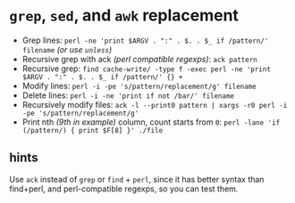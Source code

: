 # `grep`, `sed`, and `awk` replacement

* Grep lines:      `perl -ne 'print $ARGV . ":" . $. . $_ if /pattern/' filename` *(or use `unless`)*
* Recursive grep with ack *(perl compatible regexps)*: `ack pattern`
* Recursive grep:  `find cache-write/ -type f -exec perl -ne 'print $ARGV . ":" . $. . $_ if /pattern/' {} +`
* Modify lines:    `perl -i -pe 's/pattern/replacement/g' filename`
* Delete lines:    `perl -i -ne 'print if not /bar/' filename`
* Recursively modify files: `ack -l --print0 pattern | xargs -r0 perl -i -pe 's/pattern/replacement/g'`
* Print nth *(9th in example)* column, count starts from `0`: `perl -lane 'if (/pattern/) { print $F[8] }' ./file`

## hints

Use `ack` instead of `grep` or `find` + `perl`, since it has better syntax than find+perl, and perl-compatible regexps, so you can test them.
